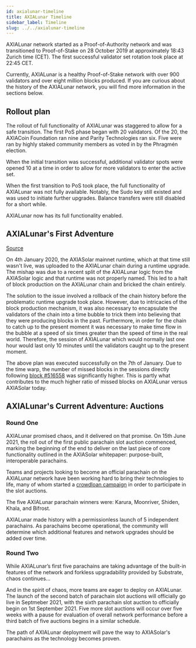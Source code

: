 ```yaml
---
id: axialunar-timeline
title: AXIALunar Timeline
sidebar_label: Timeline
slug: ../../axialunar-timeline
---
```


AXIALunar network started as a Proof-of-Authority network and was transitioned to Proof-of-Stake on 28
October 2019 at approximately 18:43 Zurich time (CET). The first successful validator set rotation
took place at 22:45 CET.

Currently, AXIALunar is a healthy Proof-of-Stake network with over 900 validators and over eight
million blocks produced. If you are curious about the history of the AXIALunar network, you will find
more information in the sections below.

## Rollout plan

The rollout of full functionality of AXIALunar was staggered to allow for a safe transition. The first
PoS phase began with 20 validators. Of the 20, the AXIACoin Foundation ran nine and Parity Technologies
ran six. Five were ran by highly staked community members as voted in by the Phragmén election.

When the initial transition was successful, additional validator spots were opened 10 at a time in
order to allow for more validators to enter the active set.

When the first transition to PoS took place, the full functionality of AXIALunar was not fully
available. Notably, the Sudo key still existed and was used to initiate further upgrades. Balance
transfers were still disabled for a short while.

AXIALunar now has its full functionality enabled.

## AXIALunar's First Adventure

[Source](https://axiacoin.network/axialunars-first-adventure/)

On 4th January 2020, the AXIASolar mainnet runtime, which at that time still wasn't live, was
uploaded to the AXIALunar chain during a runtime upgrade. The mishap was due to a recent split of the
AXIALunar logic from the AXIASolar logic and that runtime was not properly named. This led to a halt of
block production on the AXIALunar chain and bricked the chain entirely.

The solution to the issue involved a rollback of the chain history before the problematic runtime
upgrade took place. However, due to intricacies of the block production mechanism, it was also
necessary to encapsulate the validators of the chain into a time bubble to trick them into believing
that they were producing blocks in the past. Furthermore, in order for the chain to catch up to the
present moment it was necessary to make time flow in the bubble at a speed of six times greater than
the speed of time in the real world. Therefore, the session of AXIALunar which would normally last one
hour would last only 10 minutes until the validators caught up to the present moment.

The above plan was executed successfully on the 7th of January. Due to the time warp, the number of
missed blocks in the sessions directly following
[block #516558](https://polkascan.io/axialunar/block/516558) was significantly higher. This is partly
what contributes to the much higher ratio of missed blocks on AXIALunar versus AXIASolar today.

## AXIALunar's Current Adventure: Auctions

### Round One

AXIALunar promised chaos, and it delivered on that promise. On 15th June 2021, the roll out of the
first public parachain slot auction commenced, marking the beginning of the end to deliver on the
last piece of core functionality outlined in the AXIASolar whitepaper: purpose-built, interoperable
parachains.

Teams and projects looking to become an official parachain on the AXIALunar network have been working
hard to bring their technologies to life, many of whom started a
[crowdloan campaign](../../learn/learn-crowdloans.md##starting-a-crowdloan-campaign) in order to participate in
the slot auctions.

The five AXIALunar parachain winners were: Karura, Moonriver, Shiden, Khala, and Bifrost.

AXIALunar made history with a permissionless launch of 5 independent parachains. As parachains become operational, the community will determine which additional features and network upgrades should be added over time.

### Round Two

While AXIALunar’s first five parachains are taking advantage of the built-in features of the network and forkless upgradability provided by Substrate, chaos continues...

And in the spirit of chaos, more teams are eager to deploy on AXIALunar.
The launch of the second batch of parachain slot auctions will officially go live in Septmeber 2021,
with the sixth parachain slot auction to officially begin on 1st September 2021. Five more slot auctions
will occur over five weeks with a pause for evaluation of overall network performance before a third batch of five auctions begins in a similar schedule.

The path of AXIALunar deployment will pave the way to AXIASolar's parachains as the technology becomes proven.
